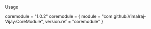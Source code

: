 Usage 


coremodule = "1.0.2"
coremodule = { module = "com.github.Vimalraj-Vijay:CoreModule", version.ref = "coremodule" }
